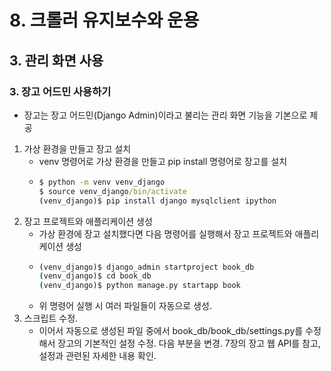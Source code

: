 # 8. 크롤러 유지보수와 운용
## 3. 관리 화면 사용
### 3. 장고 어드민 사용하기
-  장고는 장고 어드민(Django Admin)이라고 불리는 관리 화면 기능을 기본으로 제공
1. 가상 환경을 만들고 장고 설치
   - venv 명령어로 가상 환경을 만들고 pip install 명령어로 장고를 설치
   - ```cmd
     $ python -m venv venv_django
     $ source venv_django/bin/activate
     (venv_django)$ pip install django mysqlclient ipython
     ```
2. 장고 프로젝트와 애플리케이션 생성
   - 가상 환경에 장고 설치했다면 다음 명령어를 실행해서 장고 프로젝트와 애플리케이션 생성
   - ```cmd
     (venv_django)$ django_admin startproject book_db
     (venv_django)$ cd book_db
     (venv_django)$ python manage.py startapp book
     ```
   - 위 명령어 실행 시 여러 파일들이 자동으로 생성.
3. 스크립트 수정.
   - 이어서 자동으로 생성된 파일 중에서 book_db/book_db/settings.py를 수정해서 장고의 기본적인 설정 수정. 다음 부분을 변경. 7장의 장고 웹 API를 참고, 설정과 관련된 자세한 내용 확인.
